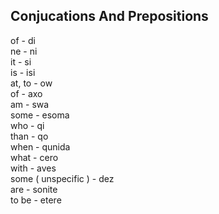 
## Conjucations And Prepositions
of - di<br />
ne - ni<br />
it - si<br />
is - isi<br />
at, to - ow<br />
of - axo<br />
am - swa<br />
some - esoma<br />
who - qi<br />
than - qo<br />
when - qunida<br />
what - cero<br />
with - aves<br />
some ( unspecific ) - dez<br />
are - sonite<br />
to be - etere<br />
